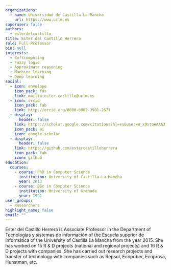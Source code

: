 ```yaml
---
organizations:
  - name: Universidad de Castilla-La Mancha
    url: https://www.uclm.es
superuser: false
authors:
  - esterdelcastillo
title: Ester del Castillo Herrera
role: Full Professor
bio: null
interests:
  - Softcomputing
  - Fuzzy logic
  - Approximate reasoning
  - Machine learning
  - Deep learning
social:
  - icon: envelope
    icon_pack: fas
    link: mailto:ester.castillo@uclm.es
  - icon: orcid
    icon_pack: fab
    link: http://orcid.org/0000-0002-3981-2677
  - display:
      header: false
    link: https://scholar.google.com/citations?hl=es&user=W_x9stoAAAAJ
    icon_pack: ai
    icon: google-scholar
  - display:
      header: false
    link: https://github.com/estercastilloherrera
    icon_pack: fab
    icon: github
education:
  courses:
    - course: PhD in Computer Science
      institution: University of Castilla-La Mancha
      year: 2013
    - course: BSc in Computer Science
      institution: University of Granada
      year: 1991
user_groups:
  - Researchers
highlight_name: false
email: ""
---
```

Ester del Castillo Herrera is Associate Professor in the Department of Tecnologías y sistemas de información of the Escuela superior de Informática of the University of Castilla La Mancha from the year 2015. She has worked on 15 R & D projects (national and regional projects) and 16 R & D projects with companies. She has carried out research projects and transfer of technology with companies such as Repsol, Ecopriber, Ecoprosa, Hunstman, etc.